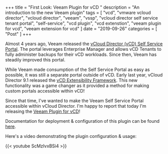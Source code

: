 +++
title = "First Look: Veeam Plugin for vCD "
description = "An introduction to the new Veeam plugin"
tags = [
    "vcd",
    "vmware vcloud director",
    "vcloud director",
    "veeam",
    "vssp",
    "vcloud director self service tenant portal",
    "self-service",
    "vcd plugin",
    "vcd extenstion",
    "veeam plugin for vcd",
    "veeam extension for vcd"
]
date = "2019-09-26"
categories = [
    "Post"
]
+++

Almost 4 years ago, Veeam released the [vCloud Director (vCD) Self Service Portal](https://helpcenter.veeam.com/docs/backup/em/em_managing_vms_in_vcd_org.html?ver=95u4). The portal leverages Enterprise Manager and allows vCD Tenants to fully administer backups for their vCD workloads. Since then, Veeam has steadily improved this portal.

While Veeam made consumption of the Self Service Portal as easy as possible, it was still a separate portal outside of vCD. Early last year, vCloud Director 9.1 released the [vCD Extensibility Framework](https://github.com/vmware/vcd-ext-sdk). This new functionality was a game changer as it provided a method for making custom portals accessible within vCD!

Since that time, I've wanted to make the Veeam Self Service Portal accessible within vCloud Director. I'm happy to report that today I'm releasing the [Veeam Plugin for vCD](https://test.arsano.ninja)!

Documentation for deployment & configuration of this plugin can be found [here](https://test.arsano.ninja).

Here's a video demonstrating the plugin configuration & usage:

{{< youtube ScMzIvxBSi4 >}}
